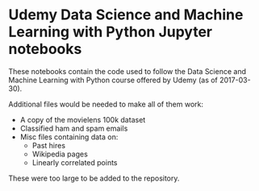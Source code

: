 # Udemy Data Science and Machine Learning with Python Jupyter notebooks

Thеsе notebooks contain the code used to follow the Data Science and Machine Learning with Python course offered by Udemy (as of 2017-03-30).

Additional files would be needed to make all of them work:
- A copy of the movielens 100k dataset
- Classified ham and spam emails
- Misc files containing data on:
  - Past hires
  - Wikipedia pages
  - Linearly correlated points

These were too large to be added to the repository.